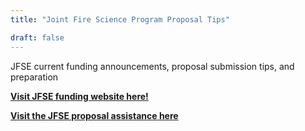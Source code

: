 ```yaml
---
title: "Joint Fire Science Program Proposal Tips"

draft: false
---
```


JFSE current funding announcements, proposal submission tips, and preparation

[**Visit JFSE funding website here!**](https://www.firescience.gov/ords/prd/jf_jfsp/jf_jfsp/r/jfspublic/jfsp-funding)

[**Visit the JFSE proposal assistance here**](https://firescience.gov/ords/prd/jf_jfsp/jf_jfsp/r/134/files/static/v206/JFSP_Proposal_Submittal_and_Preparation_Tips_2024.pdf)





